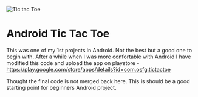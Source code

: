 ![Tic tac Toe](http://4.bp.blogspot.com/-qf2tgPVvP8M/VU6AFJXLLVI/AAAAAAAAJE4/cyaWtkz3jb0/s1600/high-res-new.jpg)

Android Tic Tac Toe
=======

This was one of my 1st projects in Android. Not the best but a good one to begin with. After a while when I was more confortable with Android I have modified this code and upload the app on playstore  - https://play.google.com/store/apps/details?id=com.osfg.tictactoe


Thought the final code is not merged back here. This is should be a good starting point for beginners Android project.
